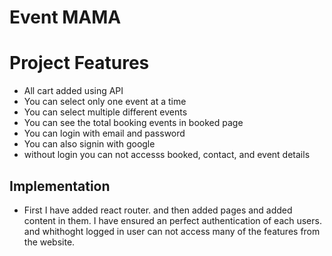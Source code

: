 # Event MAMA


# Project Features

- All cart added using API 
- You can select only one event at a time
- You can select multiple different events 
- You can see the total booking events in booked page
- You can login with email and password
- You can also signin with google
- without login you can not accesss booked, contact, and event details



## Implementation

- First I have added react router. and then added pages and added content in them. I have ensured an perfect authentication of each users. and whithoght logged in user can not access many of the features from the website. 
